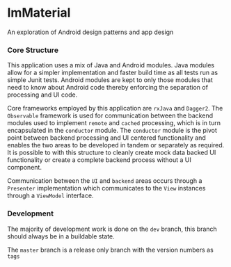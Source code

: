 ImMaterial
===============

An exploration of Android design patterns and app design

### Core Structure
This application uses a mix of Java and Android modules. Java modules allow for a simpler implementation and
 faster build time as all tests run as simple Junit tests. Android modules are kept to only those modules
 that need to know about Android code thereby enforcing the separation of processing and UI code.

Core frameworks employed by this application are `rxJava` and `Dagger2`. The `Observable` framework is used for
 communication between the backend modules used to implement `remote` and `cached` processing, which is in turn
 encapsulated in the `conductor` module. The `conductor` module is the pivot point between backend processing
 and UI centered functionality and enables the two areas to be developed in tandem or separately as required. It
 is possible to with this structure to cleanly create mock data backed UI functionality or create a complete
 backend process without a UI component.

Communication between the `UI` and `backend` areas occurs through a `Presenter` implementation which
 communicates to the `View` instances through a `ViewModel` interface.


### Development
The majority of development work is done on the `dev` branch, this branch should always be in a buildable state.

The `master` branch is a release only branch with the version numbers as `tags`

